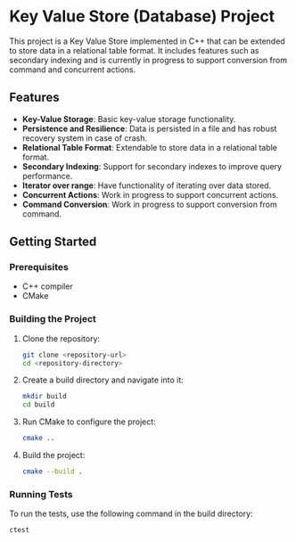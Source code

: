 # Key Value Store (Database) Project

This project is a Key Value Store implemented in C++ that can be extended to store data in a relational table format. It includes features such as secondary indexing and is currently in progress to support conversion from command and concurrent actions.

## Features

- **Key-Value Storage**: Basic key-value storage functionality.
- **Persistence and Resilience**: Data is persisted in a file and has robust recovery system in case of crash.
- **Relational Table Format**: Extendable to store data in a relational table format.
- **Secondary Indexing**: Support for secondary indexes to improve query performance.
- **Iterator over range**: Have functionality of iterating over data stored.
- **Concurrent Actions**: Work in progress to support concurrent actions.
- **Command Conversion**: Work in progress to support conversion from command.



## Getting Started

### Prerequisites

- C++ compiler
- CMake

### Building the Project

1. Clone the repository:
    ```sh
    git clone <repository-url>
    cd <repository-directory>
    ```

2. Create a build directory and navigate into it:
    ```sh
    mkdir build
    cd build
    ```

3. Run CMake to configure the project:
    ```sh
    cmake ..
    ```

4. Build the project:
    ```sh
    cmake --build .
    ```

### Running Tests

To run the tests, use the following command in the build directory:
   ```sh
   ctest
